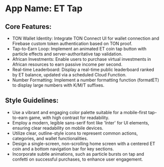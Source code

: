 # **App Name**: ET Tap

## Core Features:

- TON Wallet Identity: Integrate TON Connect UI for wallet connection and Firebase custom token authentication based on TON proof.
- Tap-to-Earn Loop: Implement an animated ET coin tap button with particle effects and server-authoritative tap validation.
- African Investments: Enable users to purchase virtual investments in African resources to earn passive income per second.
- Real-time Leaderboard: Display a real-time public leaderboard ranked by ET balance, updated via a scheduled Cloud Function.
- Number Formatting: Implement a number formatting function (formatET) to display large numbers with K/M/T suffixes.

## Style Guidelines:

- Use a vibrant and engaging color palette suitable for a mobile-first tap-to-earn game, with high contrast for readability.
- Employ a modern, legible sans-serif font like 'Inter' for UI elements, ensuring clear readability on mobile devices.
- Utilize clear, outline-style icons to represent common actions, categories, and wallet functionalities.
- Design a single-screen, non-scrolling home screen with a centered ET coin and a bottom navigation bar for key sections.
- Incorporate subtle animations, such as particle bursts on tap and confetti on successful purchases, to enhance user engagement.